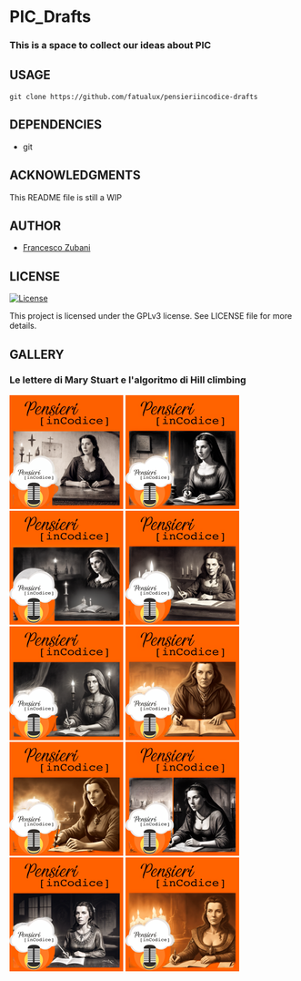 # PIC_Drafts

### This is a space to collect our ideas about PIC

## USAGE

```
git clone https://github.com/fatualux/pensieriincodice-drafts
```

## DEPENDENCIES

- git

## ACKNOWLEDGMENTS

This README file is still a WIP

## AUTHOR

- [Francesco Zubani](https://www.linkedin.com/in/francesco-zubani-5957081a6/)

## LICENSE

[![License](https://img.shields.io/badge/License-GPL%20v3-blue.svg)](http://www.gnu.org/licenses/gpl-3.0)

This project is licensed under the GPLv3 license.
See LICENSE file for more details.

## GALLERY

### Le lettere di Mary Stuart e l'algoritmo di Hill climbing

<div class="gallery">
  <a href="images/PIC120_01.png"><img class="thumbnail" src="thumbs/PIC120_01.png" alt="PIC120_01"></a>
  <a href="images/PIC120_02.png"><img class="thumbnail" src="thumbs/PIC120_02.png" alt="PIC120_02"></a>
  <a href="images/PIC120_03.png"><img class="thumbnail" src="thumbs/PIC120_03.png" alt="PIC120_03"></a>
  <a href="images/PIC120_04.png"><img class="thumbnail" src="thumbs/PIC120_04.png" alt="PIC120_04"></a>
  <a href="images/PIC120_05.png"><img class="thumbnail" src="thumbs/PIC120_05.png" alt="PIC120_05"></a>
  <a href="images/PIC120_06.png"><img class="thumbnail" src="thumbs/PIC120_06.png" alt="PIC120_06"></a>
  <a href="images/PIC120_07.png"><img class="thumbnail" src="thumbs/PIC120_07.png" alt="PIC120_07"></a>
  <a href="images/PIC120_08.png"><img class="thumbnail" src="thumbs/PIC120_08.png" alt="PIC120_08"></a>
  <a href="images/PIC120_09.png"><img class="thumbnail" src="thumbs/PIC120_09.png" alt="PIC120_09"></a>
  <a href="images/PIC120_10.png"><img class="thumbnail" src="thumbs/PIC120_10.png" alt="PIC120_10"></a>
</div>
</body>
</html>

